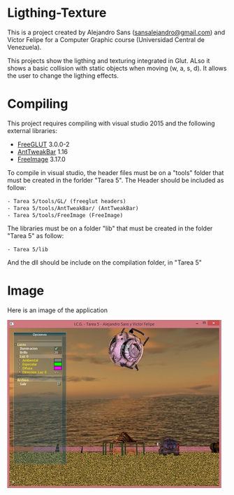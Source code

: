 # Ligthing-Texture
This is a project created by Alejandro Sans (sansalejandro@gmail.com) and Víctor Felipe for a Computer Graphic course (Universidad Central de Venezuela). 

This projects show the ligthing and texturing integrated in Glut. ALso it shows a basic  collision with static objects when moving (w, a, s, d). It allows the user to change the ligthing effects.

# Compiling

This project requires compiling with visual studio 2015 and the following external libraries:

* [FreeGLUT] 3.0.0-2
* [AntTweakBar] 1.16
* [FreeImage] 3.17.0

To compile in visual studio, the header files must be on a "tools" folder that must be created in the forlder "Tarea 5". The Header should be included as follow:

    - Tarea 5/tools/GL/ (freeglut headers)
    - Tarea 5/tools/AntTweakBar/ (AntTweakBar)
    - Tarea 5/tools/FreeImage (FreeImage)

The libraries must be on a folder "lib" that must be created in the folder "Tarea 5" as follow:

    - Tarea 5/lib

And the dll should be include on the compilation folder, in "Tarea 5"

# Image

Here is an image of the application

![alt tag](./Screenshot/Ligthing-Texture.jpg)


   [video]: <https://vimeo.com/37664294>
   [SDL]: <https://www.libsdl.org/>
   [SDL_mixer]: <https://www.libsdl.org/projects/SDL_mixer/>
   [FreeGLUT]: <http://freeglut.sourceforge.net/>
   [FreeImage]: <http://freeimage.sourceforge.net/>
   [AntTweakBar]: <http://anttweakbar.sourceforge.net/doc/>
